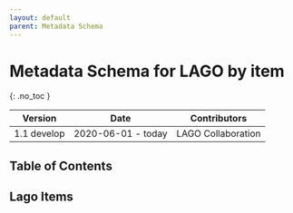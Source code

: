 ```yaml
---
layout: default
parent: Metadata Schema
---
```


# Metadata Schema for LAGO by item
{: .no_toc }

|Version|Date|Contributors|
|-------|----|------------|
| 1.1 develop | 2020-06-01 - today | LAGO Collaboration|

<script src="https://code.jquery.com/jquery-3.2.1.min.js"></script>
<script>
$().ready(function(){
    $.getJSON( "/DMP/schema/lagoSchema.jsonld", function( data ) {
	        $('#text').append(data["@graph"][3]["@id"]); 
	        var data2 = JSON.parse(data);
	        $('#text').append(data2.@graph[3].@id); 
        	var graphelements = data["@graph"];
		for (i=1; i<=graphelements.length-1; i++) {
		        var id = data["@graph"][i]["@id"];    
			$('#index').append('<li><a href="#'+id+'"><strong>'+id+'</strong>.</a></li>');
			$('#text').append('<h5 id="'+id+'"><a href="#'+id+'" class="anchor-heading" aria-labelledby="'+id+'"><svg viewBox="0 0 16 16" aria-hidden="true"><use xlink:href="#svg-link"></use></svg></a><strong>'+id+'</strong></h5>');
		}		

    });
});
</script>

## Table of Contents

<div id="index"></div>

## Lago Items

<div id="text"></div>







